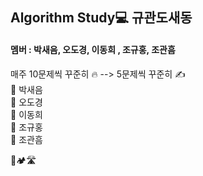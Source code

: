 ## Algorithm Study💻   규관도새동

#### 멤버 : 박새음, 오도경, 이동희 , 조규홍, 조관흠 

매주 10문제씩 꾸준히 🔥  --> 5문제씩 꾸준히 ✍️<br>
🍋 박새음 <br>
🍑 오도경 <br>
🍓 이동희 <br>
🍒 조규홍 <br>
🍌 조관흠 <br>



🎄🏕🛣
